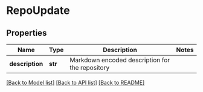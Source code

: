 # RepoUpdate

## Properties
Name | Type | Description | Notes
------------ | ------------- | ------------- | -------------
**description** | **str** | Markdown encoded description for the repository | 

[[Back to Model list]](../README.md#documentation-for-models) [[Back to API list]](../README.md#documentation-for-api-endpoints) [[Back to README]](../README.md)

